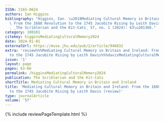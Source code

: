 ```yaml
---
ISSN: 2165-0624
authors: Ian Higgins
bibliography: "Higgins, Ian. \u2018Mediating Cultural Memory in Britain and Ireland:\
  \ From the 1688 Revolution to the 1745 Jacobite Rising by Leith Davis (Review)\u2019\
  . _The Scriblerian and the Kit-Cats_ 57, no. 1 (2024): 63\u201366."
category: 100101
citekey: higginsMediatingCulturalMemory2024
date: 2024-01-01
externalUrl: https://muse.jhu.edu/pub/2/article/946832
extra: 'review%%%Mediating Cultural Memory in Britain and Ireland: From the 1688 Revolution
  to the 1745 Jacobite Rising by Leith Davis%%%davisMediatingCulturalMemory2022'
issue: '1'
layout: page
pages: 63-66
permalink: /higginsMediatingCulturalMemory2024
publication: The Scriblerian and the Kit-Cats
shortTitle: Mediating Cultural Memory in Britain and Ireland
title: 'Mediating Cultural Memory in Britain and Ireland: From the 1688 Revolution
  to the 1745 Jacobite Rising by Leith Davis (review)'
type: journalArticle
volume: '57'
---
```

{% include reviewPageTemplate.html %}